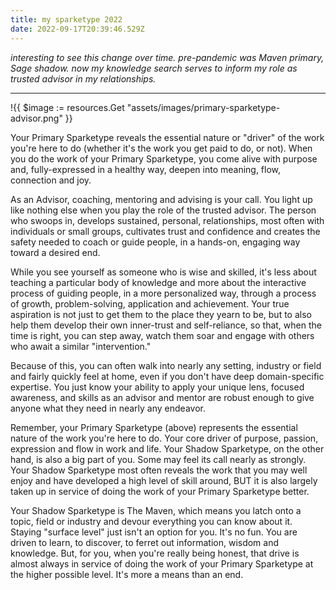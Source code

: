```yaml
---
title: my sparketype 2022
date: 2022-09-17T20:39:46.529Z
---
```


*interesting to see this change over time. pre-pandemic was Maven primary, Sage shadow. now my knowledge search serves to inform my role as trusted advisor in my relationships.*

---

!{{ $image := resources.Get "assets/images/primary-sparketype-advisor.png" }}

Your Primary Sparketype reveals the essential nature or "driver" of the work you're here to do (whether it's the work you get paid to do, or not). When you do the work of your Primary Sparketype, you come alive with purpose and, fully-expressed in a healthy way, deepen into meaning, flow, connection and joy.

As an Advisor, coaching, mentoring and advising is your call. You light up like nothing else when you play the role of the trusted advisor. The person who swoops in, develops sustained, personal, relationships, most often with individuals or small groups, cultivates trust and confidence and creates the safety needed to coach or guide people, in a hands-on, engaging way toward a desired end.

While you see yourself as someone who is wise and skilled, it's less about teaching a particular body of knowledge and more about the interactive process of guiding people, in a more personalized way, through a process of growth, problem-solving, application and achievement. Your true aspiration is not just to get them to the place they yearn to be, but to also help them develop their own inner-trust and self-reliance, so that, when the time is right, you can step away, watch them soar and engage with others who await a similar "intervention."

Because of this, you can often walk into nearly any setting, industry or field and fairly quickly feel at home, even if you don't have deep domain-specific expertise. You just know your ability to apply your unique lens, focused awareness, and skills as an advisor and mentor are robust enough to give anyone what they need in nearly any endeavor.



Remember, your Primary Sparketype (above) represents the essential nature of the work you're here to do. Your core driver of purpose, passion, expression and flow in work and life. Your Shadow Sparketype, on the other hand, is also a big part of you. Some may feel its call nearly as strongly. Your Shadow Sparketype most often reveals the work that you may well enjoy and have developed a high level of skill around, BUT it is also largely taken up in service of doing the work of your Primary Sparketype better.

Your Shadow Sparketype is The Maven, which means you latch onto a topic, field or industry and devour everything you can know about it. Staying "surface level" just isn't an option for you. It's no fun. You are driven to learn, to discover, to ferret out information, wisdom and knowledge. But, for you, when you're really being honest, that drive is almost always in service of doing the work of your Primary Sparketype at the higher possible level. It's more a means than an end.